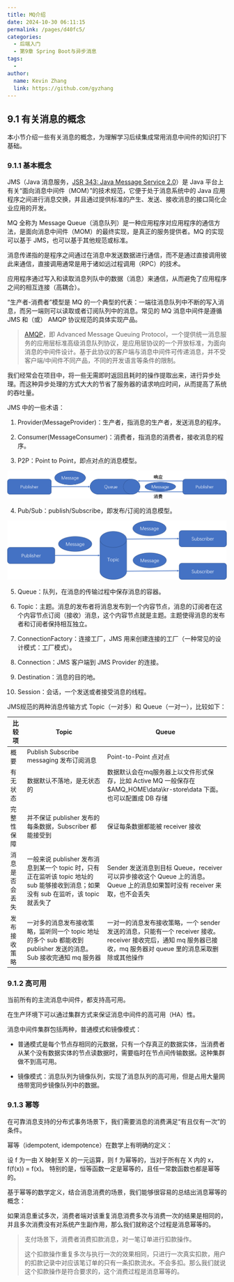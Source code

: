 ```yaml
---
title: MQ介绍
date: 2024-10-30 06:11:15
permalink: /pages/d40fc5/
categories: 
  - 后端入门
  - 第9章 Spring Boot与异步消息
tags: 
  - 
author: 
  name: Kevin Zhang
  link: https://github.com/gyzhang
---
```

## 9.1 有关消息的概念

本小节介绍一些有关消息的概念，为理解学习后续集成常用消息中间件的知识打下基础。

### 9.1.1 基本概念

JMS（Java 消息服务，[JSR 343: Java Message Service 2.0](https://jcp.org/en/jsr/detail?id=343)）是 Java 平台上有关“面向消息中间件（MOM）”的技术规范，它便于处于消息系统中的 Java 应用程序之间进行消息交换，并且通过提供标准的产生、发送、接收消息的接口简化企业应用的开发。

MQ 全称为 Message Queue（消息队列）是一种应用程序对应用程序的通信方法，是面向消息中间件（MOM）的最终实现，是真正的服务提供者。MQ 的实现可以基于 JMS，也可以基于其他规范或标准。

消息传递指的是程序之间通过在消息中发送数据进行通信，而不是通过直接调用彼此来通信，直接调用通常是用于诸如远过程调用（RPC）的技术。

应用程序通过写入和读取消息列队中的数据（消息）来通信，从而避免了应用程序之间的相互连接（高耦合）。

“生产者-消费者”模型是 MQ 的一个典型的代表：一端往消息队列中不断的写入消息，而另一端则可以读取或者订阅队列中的消息。常见的 MQ 消息中间件是遵循 JMS 和（或） AMQP 协议规范的具体实现产品。

> [AMQP](http://www.amqp.org/)，即 Advanced Message Queuing Protocol，一个提供统一消息服务的应用层标准高级消息队列协议，是应用层协议的一个开放标准，为面向消息的中间件设计。基于此协议的客户端与消息中间件可传递消息，并不受客户端/中间件不同产品，不同的开发语言等条件的限制。

我们经常会在项目中，将一些无需即时返回且耗时的操作提取出来，进行异步处理。而这种异步处理的方式大大的节省了服务器的请求响应时间，从而提高了系统的吞吐量。

JMS 中的一些术语：

1. Provider(MessageProvider)：生产者，指消息的生产者，发送消息的程序。

2. Consumer(MessageConsumer)：消费者，指消息的消费者，接收消息的程序。

3. P2P：Point to Point，即点对点的消息模型。

![image-20191203095127691](./images/image-20191203095127691.png)

4. Pub/Sub：publish/Subscribe，即发布/订阅的消息模型。

![image-20191203094306720](./images/image-20191203094306720.png)

5. Queue：队列，在消息的传输过程中保存消息的容器。

6. Topic：主题。消息的发布者将消息发布到一个内容节点，消息的订阅者在这个内容节点订阅（接收）消息，这个内容节点就是主题。主题使得消息的发布者和订阅者保持相互独立。

7. ConnectionFactory：连接工厂，JMS 用来创建连接的工厂（一种常见的设计模式：工厂模式）。

8. Connection：JMS 客户端到 JMS Provider 的连接。

9. Destination：消息的目的地。

10. Session：会话，一个发送或者接受消息的线程。

JMS规范的两种消息传输方式 Topic（一对多）和 Queue（一对一），比较如下：

| 比较项         | Topic                                                        | Queue                                                        |
| -------------- | ------------------------------------------------------------ | ------------------------------------------------------------ |
| 概要           | Publish Subscribe messaging 发布订阅消息                     | Point-to-Point 点对点                                        |
| 有无状态       | 数据默认不落地，是无状态的                                   | 数据默认会在mq服务器上以文件形式保存，比如 Active MQ 一般保存在 $AMQ_HOME\data\kr-store\data 下面。也可以配置成 DB 存储 |
| 完整性保障     | 并不保证 publisher 发布的每条数据，Subscriber 都能接受到     | 保证每条数据都能被 receiver 接收                             |
| 消息是否会丢失 | 一般来说 publisher 发布消息到某一个 topic 时，只有正在监听该 topic 地址的 sub 能够接收到消息；如果没有 sub 在监听，该 topic 就丢失了 | Sender 发送消息到目标 Queue，receiver 可以异步接收这个 Queue 上的消息。Queue 上的消息如果暂时没有 receiver 来取，也不会丢失 |
| 发布接收策略   | 一对多的消息发布接收策略，监听同一个 topic 地址的多个 sub 都能收到 publisher 发送的消息。Sub 接收完通知 mq 服务器 | 一对一的消息发布接收策略，一个 sender 发送的消息，只能有一个 receiver 接收。receiver 接收完后，通知 mq 服务器已接收，mq 服务器对 queue 里的消息采取删除或其他操作 |

### 9.1.2 高可用

当前所有的主流消息中间件，都支持高可用。

在生产环境下可以通过集群方式来保证消息中间件的高可用（HA）性。

消息中间件集群包括两种，普通模式和镜像模式：

- 普通模式是每个节点存相同的元数据，只有一个存真正的数据实体，当消费者从某个没有数据实体的节点读数据时，需要临时在节点间传输数据。这种集群做不到高可用。

- 镜像模式：消息队列为镜像队列，实现了消息队列的高可用，但是占用大量网络带宽同步镜像队列中的数据。

### 9.1.3 幂等

在可靠消息支持的分布式事务场景下，我们需要消息的消费满足“有且仅有一次”的条件。

幂等（idempotent, idempotence）在数学上有明确的定义：

设 f 为一由 X 映射至 X 的一元运算，则 f 为幂等的，当对于所有在 X 内的 x，f(f(x)) = f(x)。
特别的是，恒等函数一定是幂等的，且任一常数函数也都是幂等的。

基于幂等的数学定义，结合消息消费的场景，我们能够很容易的总结出消息幂等的概念：

如果消息重试多次，消费者端对该重复消息消费多次与消费一次的结果是相同的，并且多次消费没有对系统产生副作用，那么我们就称这个过程是消息幂等的。

> 支付场景下，消费者消费扣款消息，对一笔订单进行扣款操作。
>
> 这个扣款操作重复多次与执行一次的效果相同，只进行一次真实扣款，用户的扣款记录中对应该笔订单的只有一条扣款流水。不会多扣。那么我们就说这个扣款操作是符合要求的，这个消费过程是消息幂等的。

